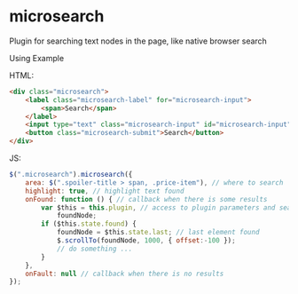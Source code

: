 microsearch
===========

Plugin for searching text nodes in the page, like native browser search

Using Example

HTML:
```html
<div class="microsearch">
    <label class="microsearch-label" for="microsearch-input">
        <span>Search</span>
    </label>
    <input type="text" class="microsearch-input" id="microsearch-input">
    <button class="microsearch-submit">Search</button>
</div>
```

JS:
```javascript
$(".microsearch").microsearch({
    area: $(".spoiler-title > span, .price-item"), // where to search
    highlight: true, // highlight text found
    onFound: function () { // callback when there is some results
        var $this = this.plugin, // access to plugin parameters and search results
            foundNode;
        if ($this.state.found) {
            foundNode = $this.state.last; // last element found
            $.scrollTo(foundNode, 1000, { offset:-100 });
            // do something ...
        }
    },
    onFault: null // callback when there is no results
});
```
